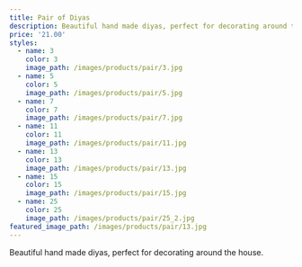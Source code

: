 ```yaml
---
title: Pair of Diyas
description: Beautiful hand made diyas, perfect for decorating around the house.
price: '21.00'
styles:
  - name: 3
    color: 3
    image_path: /images/products/pair/3.jpg
  - name: 5
    color: 5
    image_path: /images/products/pair/5.jpg
  - name: 7
    color: 7
    image_path: /images/products/pair/7.jpg
  - name: 11
    color: 11
    image_path: /images/products/pair/11.jpg
  - name: 13
    color: 13
    image_path: /images/products/pair/13.jpg
  - name: 15
    color: 15
    image_path: /images/products/pair/15.jpg
  - name: 25
    color: 25
    image_path: /images/products/pair/25_2.jpg
featured_image_path: /images/products/pair/13.jpg
---
```


Beautiful hand made diyas, perfect for decorating around the house.
